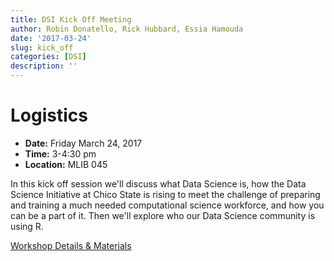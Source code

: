 ```yaml
---
title: DSI Kick Off Meeting
author: Robin Donatello, Rick Hubbard, Essia Hamouda
date: '2017-03-24'
slug: kick_off
categories: [DSI]
description: ''
---
```


# Logistics

* **Date:** Friday March 24, 2017 
* **Time:** 3-4:30 pm
* **Location:** MLIB 045

In this kick off session we'll discuss what Data Science is, how the Data Science Initiative at Chico State is rising to meet the challenge of preparing and training a much needed computational science workforce, and how you can be a part of it. Then we'll explore who our Data Science community is using R. 


[Workshop Details & Materials](/workshop/kickoff_files/)

